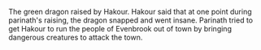 The green dragon raised by Hakour. Hakour said that at one point during parinath's raising, the dragon snapped and went insane. Parinath tried to get Hakour to run the people of Evenbrook out of town by bringing dangerous creatures to attack the town.